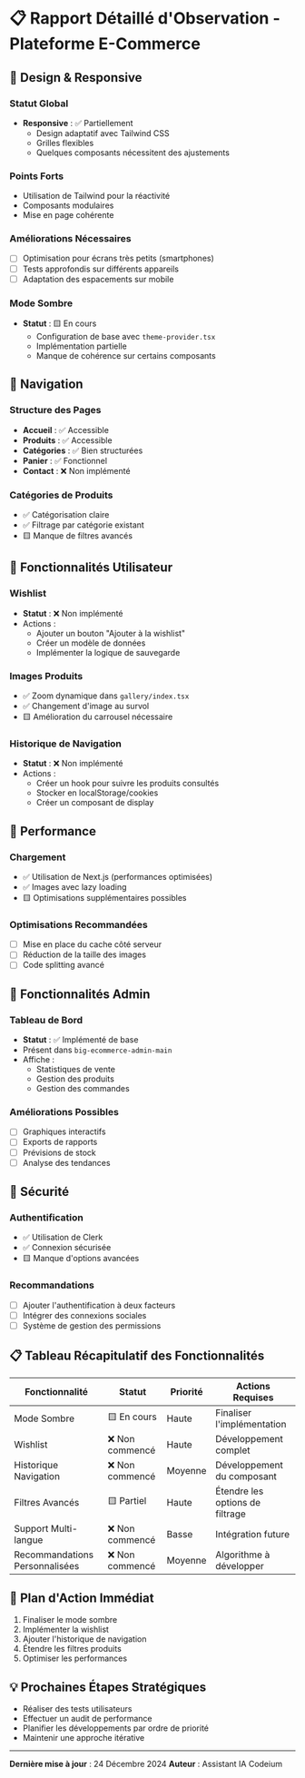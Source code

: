 # 📋 Rapport Détaillé d'Observation - Plateforme E-Commerce

## 🎨 Design & Responsive

### Statut Global
- **Responsive** : ✅ Partiellement
  - Design adaptatif avec Tailwind CSS
  - Grilles flexibles
  - Quelques composants nécessitent des ajustements

### Points Forts
- Utilisation de Tailwind pour la réactivité
- Composants modulaires
- Mise en page cohérente

### Améliorations Nécessaires
- [ ] Optimisation pour écrans très petits (smartphones)
- [ ] Tests approfondis sur différents appareils
- [ ] Adaptation des espacements sur mobile

### Mode Sombre
- **Statut** : 🟨 En cours
  - Configuration de base avec `theme-provider.tsx`
  - Implémentation partielle
  - Manque de cohérence sur certains composants

## 🧭 Navigation

### Structure des Pages
- **Accueil** : ✅ Accessible
- **Produits** : ✅ Accessible
- **Catégories** : ✅ Bien structurées
- **Panier** : ✅ Fonctionnel
- **Contact** : ❌ Non implémenté

### Catégories de Produits
- ✅ Catégorisation claire
- ✅ Filtrage par catégorie existant
- 🟨 Manque de filtres avancés

## 👤 Fonctionnalités Utilisateur

### Wishlist
- **Statut** : ❌ Non implémenté
- Actions :
  - Ajouter un bouton "Ajouter à la wishlist"
  - Créer un modèle de données
  - Implémenter la logique de sauvegarde

### Images Produits
- ✅ Zoom dynamique dans `gallery/index.tsx`
- ✅ Changement d'image au survol
- 🟨 Amélioration du carrousel nécessaire

### Historique de Navigation
- **Statut** : ❌ Non implémenté
- Actions :
  - Créer un hook pour suivre les produits consultés
  - Stocker en localStorage/cookies
  - Créer un composant de display

## 🚀 Performance

### Chargement
- ✅ Utilisation de Next.js (performances optimisées)
- ✅ Images avec lazy loading
- 🟨 Optimisations supplémentaires possibles

### Optimisations Recommandées
- [ ] Mise en place du cache côté serveur
- [ ] Réduction de la taille des images
- [ ] Code splitting avancé

## 🔧 Fonctionnalités Admin

### Tableau de Bord
- **Statut** : ✅ Implémenté de base
- Présent dans `big-ecommerce-admin-main`
- Affiche :
  - Statistiques de vente
  - Gestion des produits
  - Gestion des commandes

### Améliorations Possibles
- [ ] Graphiques interactifs
- [ ] Exports de rapports
- [ ] Prévisions de stock
- [ ] Analyse des tendances

## 🔐 Sécurité

### Authentification
- ✅ Utilisation de Clerk
- ✅ Connexion sécurisée
- 🟨 Manque d'options avancées

### Recommandations
- [ ] Ajouter l'authentification à deux facteurs
- [ ] Intégrer des connexions sociales
- [ ] Système de gestion des permissions

## 📋 Tableau Récapitulatif des Fonctionnalités

| Fonctionnalité | Statut | Priorité | Actions Requises |
|---------------|--------|----------|-----------------|
| Mode Sombre | 🟨 En cours | Haute | Finaliser l'implémentation |
| Wishlist | ❌ Non commencé | Haute | Développement complet |
| Historique Navigation | ❌ Non commencé | Moyenne | Développement du composant |
| Filtres Avancés | 🟨 Partiel | Haute | Étendre les options de filtrage |
| Support Multi-langue | ❌ Non commencé | Basse | Intégration future |
| Recommandations Personnalisées | ❌ Non commencé | Moyenne | Algorithme à développer |

## 🚧 Plan d'Action Immédiat

1. Finaliser le mode sombre
2. Implémenter la wishlist
3. Ajouter l'historique de navigation
4. Étendre les filtres produits
5. Optimiser les performances

## 💡 Prochaines Étapes Stratégiques

- Réaliser des tests utilisateurs
- Effectuer un audit de performance
- Planifier les développements par ordre de priorité
- Maintenir une approche itérative

---

**Dernière mise à jour** : 24 Décembre 2024
**Auteur** : Assistant IA Codeium
